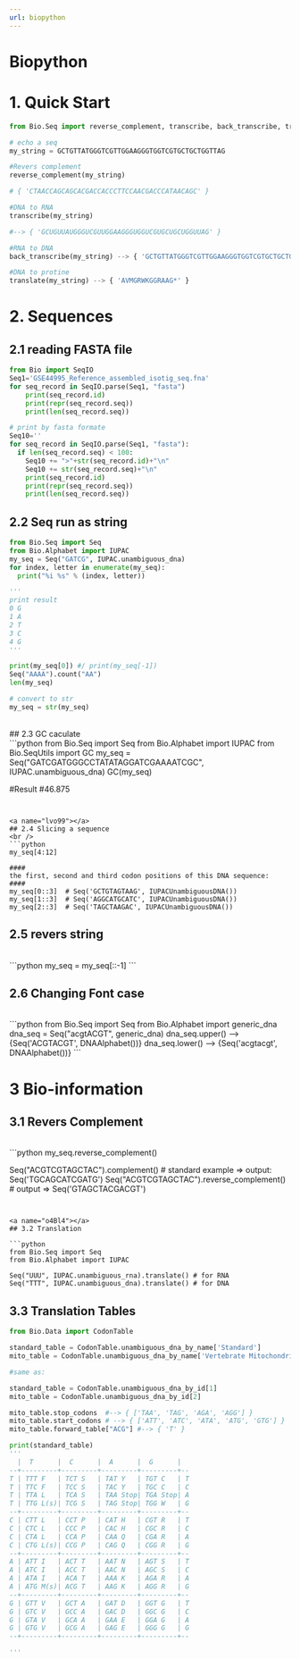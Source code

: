 ```yaml
---
url: biopython
---
```


# Biopython


<a name="C9IvS"></a>
# 1. Quick Start

```python
from Bio.Seq import reverse_complement, transcribe, back_transcribe, translate

# echo a seq 
my_string = GCTGTTATGGGTCGTTGGAAGGGTGGTCGTGCTGCTGGTTAG

#Revers complement 
reverse_complement(my_string) 

# { 'CTAACCAGCAGCACGACCACCCTTCCAACGACCCATAACAGC' }

#DNA to RNA
transcribe(my_string) 

#--> { 'GCUGUUAUGGGUCGUUGGAAGGGUGGUCGUGCUGCUGGUUAG' }

#RNA to DNA
back_transcribe(my_string) --> { 'GCTGTTATGGGTCGTTGGAAGGGTGGTCGTGCTGCTGGTTAG' }

#DNA to protine
translate(my_string) --> { 'AVMGRWKGGRAAG*' }
```


<a name="mNuzg"></a>
# 2. Sequences

<a name="6mPRo"></a>
## 2.1 reading FASTA file<br />

```python
from Bio import SeqIO
Seq1='GSE44995_Reference_assembled_isotig_seq.fna'
for seq_record in SeqIO.parse(Seq1, "fasta")
    print(seq_record.id)
    print(repr(seq_record.seq))
    print(len(seq_record.seq))

# print by fasta formate
Seq10=''
for seq_record in SeqIO.parse(Seq1, "fasta"):
  if len(seq_record.seq) < 100:
    Seq10 += ">"+str(seq_record.id)+"\n"
    Seq10 += str(seq_record.seq)+"\n"
    print(seq_record.id)
    print(repr(seq_record.seq))
    print(len(seq_record.seq))
```


<a name="ZwldO"></a>
## 2.2 Seq run as string


```python
from Bio.Seq import Seq
from Bio.Alphabet import IUPAC
my_seq = Seq("GATCG", IUPAC.unambiguous_dna)
for index, letter in enumerate(my_seq):
  print("%i %s" % (index, letter))

'''
print result
0 G
1 A
2 T
3 C
4 G
'''

print(my_seq[0]) #/ print(my_seq[-1])
Seq("AAAA").count("AA")
len(my_seq)

# convert to str
my_seq = str(my_seq)
```


<br />
<a name="qfmb9"></a>
## 2.3 GC caculate
<br />
```python
from Bio.Seq import Seq
from Bio.Alphabet import IUPAC
from Bio.SeqUtils import GC
my_seq = Seq("GATCGATGGGCCTATATAGGATCGAAAATCGC", IUPAC.unambiguous_dna)
GC(my_seq)

#Result
#46.875
```


<a name="lvo99"></a>
## 2.4 Slicing a sequence
<br />
```python
my_seq[4:12]

####
the first, second and third codon positions of this DNA sequence:
####
my_seq[0::3]  # Seq('GCTGTAGTAAG', IUPACUnambiguousDNA())
my_seq[1::3]  # Seq('AGGCATGCATC', IUPACUnambiguousDNA())
my_seq[2::3]  # Seq('TAGCTAAGAC', IUPACUnambiguousDNA())
```


<a name="WruAE"></a>
## 2.5 revers string
<br />
```python
my_seq = my_seq[::-1]
```


<a name="ijsZi"></a>
## 2.6 Changing Font case
<br />
```python
from Bio.Seq import Seq
from Bio.Alphabet import generic_dna
dna_seq = Seq("acgtACGT", generic_dna)
dna_seq.upper() --> {Seq('ACGTACGT', DNAAlphabet())}
dna_seq.lower() --> {Seq('acgtacgt', DNAAlphabet())}
```


<a name="RP0Ys"></a>
# 3 Bio-information

<a name="tqSMw"></a>
## 3.1 Revers Complement
<br />
```python
my_seq.reverse_complement()

Seq("ACGTCGTAGCTAC").complement() # standard example => output: Seq('TGCAGCATCGATG')
Seq("ACGTCGTAGCTAC").reverse_complement() # output => Seq('GTAGCTACGACGT')
```


<a name="o4Bl4"></a>
## 3.2 Translation

```python
from Bio.Seq import Seq
from Bio.Alphabet import IUPAC

Seq("UUU", IUPAC.unambiguous_rna).translate() # for RNA
Seq("TTT", IUPAC.unambiguous_dna).translate() # for DNA

```


<a name="28baJ"></a>
## 3.3 Translation Tables

```python
from Bio.Data import CodonTable

standard_table = CodonTable.unambiguous_dna_by_name['Standard']
mito_table = CodonTable.unambiguous_dna_by_name['Vertebrate Mitochondrial']

#same as:

standard_table = CodonTable.unambiguous_dna_by_id[1]
mito_table = CodonTable.unambiguous_dna_by_id[2]

mito_table.stop_codons  #--> { ['TAA', 'TAG', 'AGA', 'AGG'] }
mito_table.start_codons # --> { ['ATT', 'ATC', 'ATA', 'ATG', 'GTG'] }
mito_table.forward_table["ACG"] #--> { 'T' }

print(standard_table)
'''
  |  T      |  C      |  A      |  G      |
--+---------+---------+---------+---------+--
T | TTT F   | TCT S   | TAT Y   | TGT C   | T
T | TTC F   | TCC S   | TAC Y   | TGC C   | C
T | TTA L   | TCA S   | TAA Stop| TGA Stop| A
T | TTG L(s)| TCG S   | TAG Stop| TGG W   | G
--+---------+---------+---------+---------+--
C | CTT L   | CCT P   | CAT H   | CGT R   | T
C | CTC L   | CCC P   | CAC H   | CGC R   | C
C | CTA L   | CCA P   | CAA Q   | CGA R   | A
C | CTG L(s)| CCG P   | CAG Q   | CGG R   | G
--+---------+---------+---------+---------+--
A | ATT I   | ACT T   | AAT N   | AGT S   | T
A | ATC I   | ACC T   | AAC N   | AGC S   | C
A | ATA I   | ACA T   | AAA K   | AGA R   | A
A | ATG M(s)| ACG T   | AAG K   | AGG R   | G
--+---------+---------+---------+---------+--
G | GTT V   | GCT A   | GAT D   | GGT G   | T
G | GTC V   | GCC A   | GAC D   | GGC G   | C
G | GTA V   | GCA A   | GAA E   | GGA G   | A
G | GTG V   | GCG A   | GAG E   | GGG G   | G
--+---------+---------+---------+---------+--

'''

```


